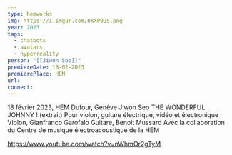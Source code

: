 ```yaml
---
type: hemworks
img: https://i.imgur.com/DkXP09S.png
year: 2023
tags:
  - chatbots
  - avatars
  - hyperreality
person: "[[Jiwon Seo]]"
premiereDate: 18-02-2023
premierePlace: HEM
url:
connect:
---
```




18 février 2023, HEM Dufour, Genève Jiwon Seo THE WONDERFUL JOHNNY ! (extrait) Pour violon, guitare électrique, vidéo et électronique Violon, Gianfranco Garofalo Guitare, Benoit Mussard Avec la collaboration du Centre de musique électroacoustique de la HEM



https://www.youtube.com/watch?v=nWhmOr2gTyM

